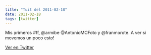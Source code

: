 ```yaml
---
title: "Tuit del 2011-02-18"
date: 2011-02-18
tags: [twitter]
---
```


Mis primeros #ff, @armibe @AntonioMCFoto y @franmorote. A ver si movemos un poco esto!



[Ver en Twitter](https://twitter.com/i/web/status/38592162757214208)
